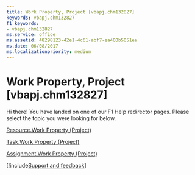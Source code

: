```yaml
---
title: Work Property, Project [vbapj.chm132827]
keywords: vbapj.chm132827
f1_keywords:
- vbapj.chm132827
ms.service: office
ms.assetid: 48298123-42e1-4c61-abf7-ea400b5051ee
ms.date: 06/08/2017
ms.localizationpriority: medium
---
```



# Work Property, Project [vbapj.chm132827]

Hi there! You have landed on one of our F1 Help redirector pages. Please select the topic you were looking for below.

[Resource.Work Property (Project)](https://msdn.microsoft.com/library/3cb0de87-0396-9d9e-8cfa-4463ddd9daa1%28Office.15%29.aspx)

[Task.Work Property (Project)](https://msdn.microsoft.com/library/749a3472-f52a-3d37-742d-9967dde3464f%28Office.15%29.aspx)

[Assignment.Work Property (Project)](https://msdn.microsoft.com/library/fe7b1700-2dc4-fcbb-a288-ef3e540319d4%28Office.15%29.aspx)

[!include[Support and feedback](~/includes/feedback-boilerplate.md)]